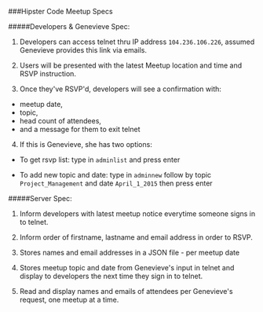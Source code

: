 ###Hipster Code Meetup Specs

#####Developers & Genevieve Spec:
1) Developers can access telnet thru IP address `104.236.106.226`, assumed Genevieve provides this link via emails. 


2) Users will be presented with the latest Meetup location and time and RSVP instruction.

3) Once they've RSVP'd, developers will see a confirmation with: 


  * meetup date,
  * topic,
  * head count of attendees,
  * and a message for them to exit telnet 


4) If this is Genevieve, she has two options:

  * To get rsvp list:
    type in `adminlist` and press enter 

  * To add new topic and date:
    type in `adminnew` follow by topic `Project_Management` and date `April_1_2015` then press enter

#####Server Spec:
1) Inform developers with latest meetup notice everytime someone signs in to telnet.

2) Inform order of firstname, lastname and email address in order to RSVP.

3) Stores names and email addresses in a JSON file - per meetup date

4) Stores meetup topic and date from Genevieve's input in telnet and display to developers the next time they sign in to telnet.

5) Read and display names and emails of attendees per Genevieve's request, one meetup at a time.